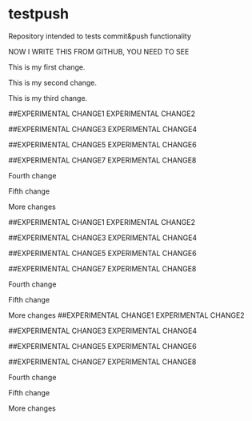 # testpush
Repository intended to tests commit&amp;push functionality

NOW I WRITE THIS FROM GITHUB, YOU NEED TO SEE

This is my first change.

This is my second change.

This is my third change.

##EXPERIMENTAL CHANGE1
EXPERIMENTAL CHANGE2

##EXPERIMENTAL CHANGE3
EXPERIMENTAL CHANGE4

##EXPERIMENTAL CHANGE5
EXPERIMENTAL CHANGE6

##EXPERIMENTAL CHANGE7
EXPERIMENTAL CHANGE8

Fourth change

Fifth change

More changes

##EXPERIMENTAL CHANGE1
EXPERIMENTAL CHANGE2

##EXPERIMENTAL CHANGE3
EXPERIMENTAL CHANGE4

##EXPERIMENTAL CHANGE5
EXPERIMENTAL CHANGE6

##EXPERIMENTAL CHANGE7
EXPERIMENTAL CHANGE8

Fourth change

Fifth change

More changes
##EXPERIMENTAL CHANGE1
EXPERIMENTAL CHANGE2

##EXPERIMENTAL CHANGE3
EXPERIMENTAL CHANGE4

##EXPERIMENTAL CHANGE5
EXPERIMENTAL CHANGE6

##EXPERIMENTAL CHANGE7
EXPERIMENTAL CHANGE8

Fourth change

Fifth change

More changes

